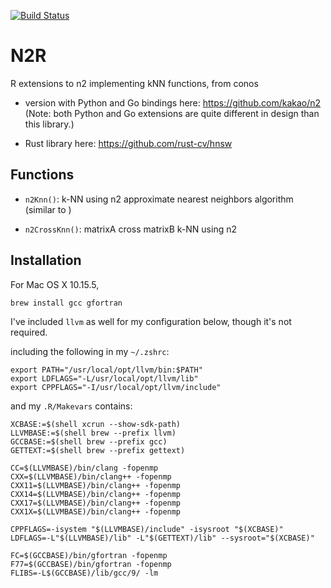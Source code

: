 [![Build Status](https://travis-ci.com/kharchenkolab/sccore.svg?branch=master)](https://travis-ci.com/kharchenkolab/sccore)

# N2R
R extensions to n2 implementing kNN functions, from conos

* version with Python and Go bindings here: https://github.com/kakao/n2
(Note: both Python and Go extensions are quite different in design than this library.)

* Rust library here: https://github.com/rust-cv/hnsw


## Functions

* `n2Knn()`: k-NN using n2 approximate nearest neighbors algorithm
(similar to )

* `n2CrossKnn()`: matrixA cross matrixB k-NN using n2 



## Installation

For Mac OS X 10.15.5, 

`brew install gcc gfortran`

I've included `llvm` as well for my configuration below, though it's not required.

including the following in my `~/.zshrc`:

```
export PATH="/usr/local/opt/llvm/bin:$PATH"
export LDFLAGS="-L/usr/local/opt/llvm/lib"
export CPPFLAGS="-I/usr/local/opt/llvm/include"
```

and my `.R/Makevars` contains:

```
XCBASE:=$(shell xcrun --show-sdk-path)
LLVMBASE:=$(shell brew --prefix llvm)
GCCBASE:=$(shell brew --prefix gcc)
GETTEXT:=$(shell brew --prefix gettext)

CC=$(LLVMBASE)/bin/clang -fopenmp
CXX=$(LLVMBASE)/bin/clang++ -fopenmp
CXX11=$(LLVMBASE)/bin/clang++ -fopenmp
CXX14=$(LLVMBASE)/bin/clang++ -fopenmp
CXX17=$(LLVMBASE)/bin/clang++ -fopenmp
CXX1X=$(LLVMBASE)/bin/clang++ -fopenmp

CPPFLAGS=-isystem "$(LLVMBASE)/include" -isysroot "$(XCBASE)"
LDFLAGS=-L"$(LLVMBASE)/lib" -L"$(GETTEXT)/lib" --sysroot="$(XCBASE)"

FC=$(GCCBASE)/bin/gfortran -fopenmp
F77=$(GCCBASE)/bin/gfortran -fopenmp
FLIBS=-L$(GCCBASE)/lib/gcc/9/ -lm
```
